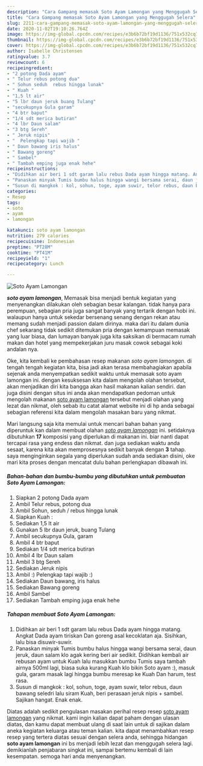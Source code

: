 ```yaml
---
description: "Cara Gampang memasak Soto Ayam Lamongan yang Menggugah Selera"
title: "Cara Gampang memasak Soto Ayam Lamongan yang Menggugah Selera"
slug: 2211-cara-gampang-memasak-soto-ayam-lamongan-yang-menggugah-selera
date: 2020-11-02T19:10:26.764Z
image: https://img-global.cpcdn.com/recipes/e3b6b72bf19d1136/751x532cq70/soto-ayam-lamongan-foto-resep-utama.jpg
thumbnail: https://img-global.cpcdn.com/recipes/e3b6b72bf19d1136/751x532cq70/soto-ayam-lamongan-foto-resep-utama.jpg
cover: https://img-global.cpcdn.com/recipes/e3b6b72bf19d1136/751x532cq70/soto-ayam-lamongan-foto-resep-utama.jpg
author: Isabelle Christensen
ratingvalue: 3.7
reviewcount: 6
recipeingredient:
- "2 potong Dada ayam"
- " Telur rebus potong dua"
- " Sohun seduh  rebus hingga lunak"
- " Kuah "
- "1,5 lt air"
- "5 lbr daun jeruk buang Tulang"
- "secukupnya Gula garam"
- "4 btr baput"
- "1/4 sdt merica butiran"
- "4 lbr Daun salam"
- "3 btg Sereh"
- " Jeruk nipis"
- "  Pelengkap tapi wajib "
- " Daun bawang iris halus"
- " Bawang goreng"
- " Sambel"
- " Tambah emping juga enak hehe"
recipeinstructions:
- "Didihkan air beri 1 sdt garam lalu rebus Dada ayam hingga matang. Angkat Dada ayam tiriskan Dan goreng asal kecoklatan aja. Sisihkan, lalu bisa disuwir-suwir."
- "Panaskan minyak Tumis bumbu halus hingga wangi bersama serai, daun jeruk, daun salam klo agak kering beri air sedikit. Didihkan kembali air rebusan ayam untuk Kuah lalu masukkan bumbu Tumis saya tambah airnya 500ml lagi, biasa suka kurang Kuah klo bikin Soto ayam :), masuk gula, garam masak lagi hingga bumbu meresap ke Kuah Dan harum, test rasa."
- "Susun di mangkok : kol, sohun, toge, ayam suwir, telor rebus, daun bawang seledri lalu siram Kuah, beri perasaan jeruk nipis + sambel. Sajikan hangat. Enak enak."
categories:
- Resep
tags:
- soto
- ayam
- lamongan

katakunci: soto ayam lamongan 
nutrition: 279 calories
recipecuisine: Indonesian
preptime: "PT28M"
cooktime: "PT41M"
recipeyield: "1"
recipecategory: Lunch

---
```



![Soto Ayam Lamongan](https://img-global.cpcdn.com/recipes/e3b6b72bf19d1136/751x532cq70/soto-ayam-lamongan-foto-resep-utama.jpg)

<b><i>soto ayam lamongan</i></b>, Memasak bisa menjadi bentuk kegiatan yang menyenangkan dilakukan oleh sebagian besar kalangan. tidak hanya para perempuan, sebagian pria juga sangat banyak yang tertarik dengan hobi ini. walaupun hanya untuk sekedar bersenang senang dengan rekan atau memang sudah menjadi passion dalam dirinya. maka dari itu dalam dunia chef sekarang tidak sedikit ditemukan pria dengan kemampuan memasak yang luar biasa, dan lumayan banyak juga kita saksikan di bermacam rumah makan dan hotel yang mempekerjakan juru masak cowok sebagai koki andalan nya.

Oke, kita kembali ke pembahasan resep makanan <i>soto ayam lamongan</i>. di tengah tengah kegiatan kita, bisa jadi akan terasa membahagiakan apabila sejenak anda menyempatkan sedikit waktu untuk memasak soto ayam lamongan ini. dengan kesuksesan kita dalam mengolah olahan tersebut, akan menjadikan diri kita bangga akan hasil makanan kalian sendiri. dan juga disini dengan situs ini anda akan mendapatkan pedoman untuk mengolah makanan <u>soto ayam lamongan</u> tersebut menjadi olahan yang lezat dan nikmat, oleh sebab itu catat alamat website ini di hp anda sebagai sebagian referensi kita dalam mengolah masakan baru yang nikmat.




Mari langsung saja kita memulai untuk mencari bahan bahan yang diperuntuk kan dalam membuat olahan <u><i>soto ayam lamongan</i></u> ini. setidaknya dibutuhkan <b>17</b> komposisi yang diperlukan di makanan ini. biar nanti dapat tercapai rasa yang endess dan nikmat. dan juga sediakan waktu anda sesaat, karena kita akan memprosesnya sedikit banyak dengan <b>3</b> tahap. saya menginginkan segala yang diperlukan sudah anda sediakan disini, oke mari kita proses dengan mencatat dulu bahan perlengkapan dibawah ini.

<!--inarticleads1-->

##### Bahan-bahan dan bumbu-bumbu yang dibutuhkan untuk pembuatan Soto Ayam Lamongan:

1. Siapkan 2 potong Dada ayam
1. Ambil  Telur rebus, potong dua
1. Ambil  Sohun, seduh / rebus hingga lunak
1. Siapkan  Kuah :
1. Sediakan 1,5 lt air
1. Gunakan 5 lbr daun jeruk, buang Tulang
1. Ambil secukupnya Gula, garam
1. Ambil 4 btr baput
1. Sediakan 1/4 sdt merica butiran
1. Ambil 4 lbr Daun salam
1. Ambil 3 btg Sereh
1. Sediakan  Jeruk nipis
1. Ambil  :) Pelengkap tapi wajib :)
1. Sediakan  Daun bawang, iris halus
1. Sediakan  Bawang goreng
1. Ambil  Sambel
1. Sediakan  Tambah emping juga enak hehe




<!--inarticleads2-->

##### Tahapan membuat Soto Ayam Lamongan:

1. Didihkan air beri 1 sdt garam lalu rebus Dada ayam hingga matang. Angkat Dada ayam tiriskan Dan goreng asal kecoklatan aja. Sisihkan, lalu bisa disuwir-suwir.
1. Panaskan minyak Tumis bumbu halus hingga wangi bersama serai, daun jeruk, daun salam klo agak kering beri air sedikit. Didihkan kembali air rebusan ayam untuk Kuah lalu masukkan bumbu Tumis saya tambah airnya 500ml lagi, biasa suka kurang Kuah klo bikin Soto ayam :), masuk gula, garam masak lagi hingga bumbu meresap ke Kuah Dan harum, test rasa.
1. Susun di mangkok : kol, sohun, toge, ayam suwir, telor rebus, daun bawang seledri lalu siram Kuah, beri perasaan jeruk nipis + sambel. Sajikan hangat. Enak enak.




Diatas adalah sedikit pengulasan masakan perihal resep resep <u>soto ayam lamongan</u> yang nikmat. kami ingin kalian dapat paham dengan ulasan diatas, dan kamu dapat membuat ulang di saat lain untuk di sajikan dalam aneka kegiatan keluarga atau teman kalian. kita dapat menambahkan resep resep yang tertera diatas sesuai dengan selera anda, sehingga hidangan <b>soto ayam lamongan</b> ini bs menjadi lebih lezat dan menggugah selera lagi. demikianlah penjabaran singkat ini, sampai bertemu kembali di lain kesempatan. semoga hari anda menyenangkan.

